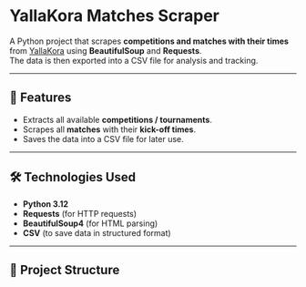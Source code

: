 # YallaKora Matches Scraper  

A Python project that scrapes **competitions and matches with their times** from [YallaKora](https://www.yallakora.com) using **BeautifulSoup** and **Requests**.  
The data is then exported into a CSV file for analysis and tracking.  

---

## 🚀 Features  
- Extracts all available **competitions / tournaments**.  
- Scrapes all **matches** with their **kick-off times**.  
- Saves the data into a CSV file for later use.  

---

## 🛠️ Technologies Used  
- **Python 3.12**  
- **Requests** (for HTTP requests)  
- **BeautifulSoup4** (for HTML parsing)  
- **CSV** (to save data in structured format)  

---

## 📂 Project Structure  
